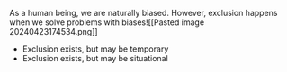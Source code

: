 As a human being, we are naturally biased. However, exclusion happens when we solve problems with biases![[Pasted image 20240423174534.png]]
- Exclusion exists, but may be temporary
- Exclusion exists, but may be situational